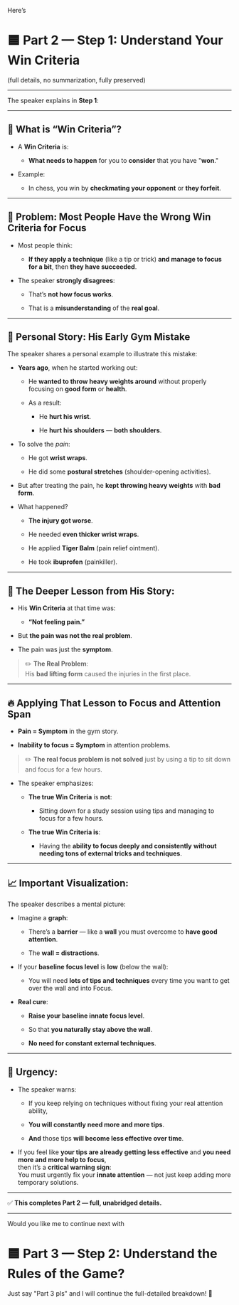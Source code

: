 Here’s

# 🟦 **Part 2 — Step 1: Understand Your Win Criteria**

(full details, no summarization, fully preserved)

---

The speaker explains in **Step 1**:

---

## 🎯 What is “Win Criteria”?

- A **Win Criteria** is:
    
    - **What needs to happen** for you to **consider** that you have "**won**."
        
- Example:
    
    - In chess, you win by **checkmating your opponent** or **they forfeit**.
        

---

## 🚨 Problem: Most People Have the Wrong Win Criteria for Focus

- Most people think:
    
    - **If they apply a technique** (like a tip or trick) **and manage to focus for a bit**, then **they have succeeded**.
        
- The speaker **strongly disagrees**:
    
    - That’s **not how focus works**.
        
    - That is a **misunderstanding** of the **real goal**.
        

---

## 🧠 Personal Story: His Early Gym Mistake

The speaker shares a personal example to illustrate this mistake:

- **Years ago**, when he started working out:
    
    - He **wanted to throw heavy weights around** without properly focusing on **good form** or **health**.
        
    - As a result:
        
        - He **hurt his wrist**.
            
        - He **hurt his shoulders** — **both shoulders**.
            
- To solve the _pain_:
    
    - He got **wrist wraps**.
        
    - He did some **postural stretches** (shoulder-opening activities).
        
- But after treating the pain, he **kept throwing heavy weights** with **bad form**.
    
- What happened?
    
    - **The injury got worse**.
        
    - He needed **even thicker wrist wraps**.
        
    - He applied **Tiger Balm** (pain relief ointment).
        
    - He took **ibuprofen** (painkiller).
        

---

## 📌 The Deeper Lesson from His Story:

- His **Win Criteria** at that time was:
    
    - **“Not feeling pain.”**
        
- But **the pain was not the real problem**.
    
- The pain was just the **symptom**.
    

> ✏️ **The Real Problem**:  
> His **bad lifting form** caused the injuries in the first place.

---

## 🔥 Applying That Lesson to Focus and Attention Span

- **Pain = Symptom** in the gym story.
    
- **Inability to focus = Symptom** in attention problems.
    

> ✏️ **The real focus problem is not solved** just by using a tip to sit down and focus for a few hours.

- The speaker emphasizes:
    
    - **The true Win Criteria** is **not**:
        
        - Sitting down for a study session using tips and managing to focus for a few hours.
            
    - **The true Win Criteria is**:
        
        - Having the **ability to focus deeply and consistently** **without needing tons of external tricks and techniques**.
            

---

## 📈 Important Visualization:

The speaker describes a mental picture:

- Imagine a **graph**:
    
    - There’s a **barrier** — like a **wall** you must overcome to **have good attention**.
        
    - The **wall = distractions**.
        
- If your **baseline focus level** is **low** (below the wall):
    
    - You will need **lots of tips and techniques** every time you want to get over the wall and into Focus.
        
- **Real cure**:
    
    - **Raise your baseline innate focus level**.
        
    - So that **you naturally stay above the wall**.
        
    - **No need for constant external techniques**.
        

---

## 🚨 Urgency:

- The speaker warns:
    
    - If you keep relying on techniques without fixing your real attention ability,
        
    - **You will constantly need more and more tips**.
        
    - **And** those tips **will become less effective over time**.
        
- If you feel like **your tips are already getting less effective** and **you need more and more help to focus**,  
    then it’s a **critical warning sign**:  
    You must urgently fix your **innate attention** — not just keep adding more temporary solutions.
    

---

✅ **This completes Part 2 — full, unabridged details.**

---

Would you like me to continue next with

# 🟦 Part 3 — Step 2: Understand the Rules of the Game?

Just say "Part 3 pls" and I will continue the full-detailed breakdown! 🚀